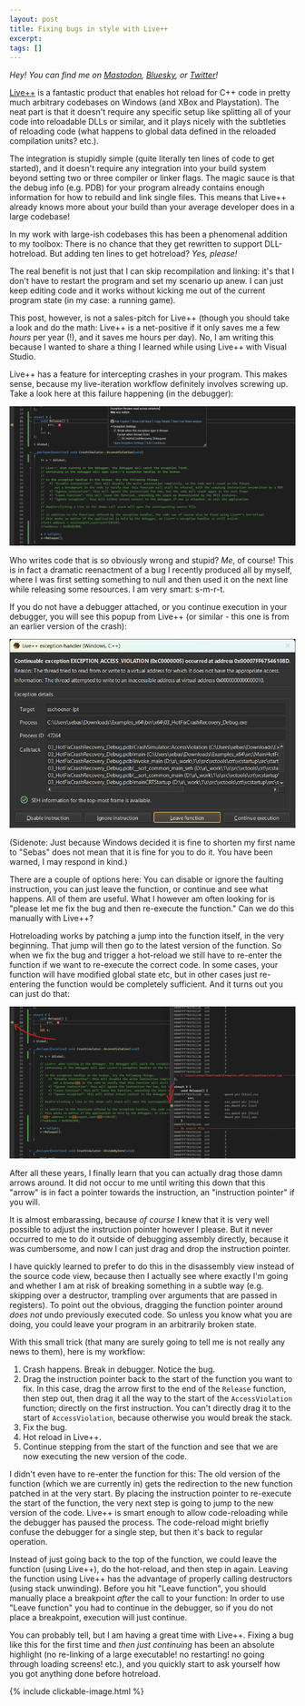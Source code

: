 ```yaml
---
layout: post
title: Fixing bugs in style with Live++
excerpt:
tags: []
---
```


_Hey! You can find me on [Mastodon](https://mastodon.gamedev.place/@sschoener), [Bluesky](https://bsky.app/profile/sschoener.bsky.social), or [Twitter](https://twitter.com/s4schoener)!_

[Live++](https://liveplusplus.tech/) is a fantastic product that enables hot reload for C++ code in pretty much arbitrary codebases on Windows (and XBox and Playstation). The neat part is that it doesn't require any specific setup like splitting all of your code into reloadable DLLs or similar, and it plays nicely with the subtleties of reloading code (what happens to global data defined in the reloaded compilation units? etc.).

The integration is stupidly simple (quite literally ten lines of code to get started), and it doesn't require any integration into your build system beyond setting two or three compiler or linker flags. The magic sauce is that the debug info (e.g. PDB) for your program already contains enough information for how to rebuild and link single files. This means that Live++ already knows more about your build than your average developer does in a large codebase!

In my work with large-ish codebases this has been a phenomenal addition to my toolbox: There is no chance that they get rewritten to support DLL-hotreload. But adding ten lines to get hotreload? _Yes, please!_

The real benefit is not just that I can skip recompilation and linking: it's that I don't have to restart the program and set my scenario up anew. I can just keep editing code and it works without kicking me out of the current program state (in my case: a running game).

This post, however, is not a sales-pitch for Live++ (though you should take a look and do the math: Live++ is a net-positive if it only saves me a few _hours_ per year (!), and it saves me hours per day). No, I am writing this because I wanted to share a thing I learned while using Live++ with Visual Studio.

Live++ has a feature for intercepting crashes in your program. This makes sense, because my live-iteration workflow definitely involves screwing up. Take a look here at this failure happening (in the debugger):

<p align="middle">
  <img src="/img/2024-12-16-liveplusplus-debug/bug.png" alt="" />
</p>

Who writes code that is so obviously wrong and stupid? _Me_, of course! This is in fact a dramatic reenactment of a bug I recently produced all by myself, where I was first setting something to null and then used it on the next line while releasing some resources. I am very smart: s-m-r-t.

If you do not have a debugger attached, or you continue execution in your debugger, you will see this popup from Live++ (or similar - this one is from an earlier version of the crash):

<p align="middle">
  <img src="/img/2024-12-16-liveplusplus-debug/exception-handler.png" alt="" />
</p>

(Sidenote: Just because Windows decided it is fine to shorten my first name to "Sebas" does not mean that it is fine for you to do it. You have been warned, I may respond in kind.)

There are a couple of options here: You can disable or ignore the faulting instruction, you can just leave the function, or continue and see what happens. All of them are useful. What I however am often looking for is "please let me fix the bug and then re-execute the function." Can we do this manually with Live++?

Hotreloading works by patching a jump into the function itself, in the very beginning. That jump will then go to the latest version of the function. So when we fix the bug and trigger a hot-reload we still have to re-enter the function if we want to re-execute the correct code. In some cases, your function will have modified global state etc, but in other cases just re-entering the function would be completely sufficient. And it turns out you can just do that:

<p align="middle">
  <img src="/img/2024-12-16-liveplusplus-debug/arrows-rip.png" alt="" />
</p>

After all these years, I finally learn that you can actually drag those damn arrows around. It did not occur to me until writing this down that this "arrow" is in fact a pointer towards the instruction, an "instruction pointer" if you will.

It is almost embarassing, because _of course_ I knew that it is very well possible to adjust the instruction pointer however I please. But it never occurred to me to do it outside of debugging assembly directly, because it was cumbersome, and now I can just drag and drop the instruction pointer.

I have quickly learned to prefer to do this in the disassembly view instead of the source code view, because then I actually see where exactly I'm going and whether I am at risk of breaking something in a subtle way (e.g. skipping over a destructor, trampling over arguments that are passed in registers). To point out the obvious, dragging the function pointer around _does not_ undo previously executed code. So unless you know what you are doing, you could leave your program in an arbitrarily broken state.

With this small trick (that many are surely going to tell me is not really any news to them), here is my workflow:

1. Crash happens. Break in debugger. Notice the bug.
2. Drag the instruction pointer back to the start of the function you want to fix. In this case, drag the arrow first to the end of the `Release` function, then step out, then drag it all the way to the start of the `AccessViolation` function; directly on the first instruction. You can't directly drag it to the start of `AccessViolation`, because otherwise you would break the stack.
3. Fix the bug.
4. Hot reload in Live++.
5. Continue stepping from the start of the function and see that we are now executing the new version of the code.

I didn't even have to re-enter the function for this: The old version of the function (which we are currently in) gets the redirection to the new function patched in at the very start. By placing the instruction pointer to re-execute the start of the function, the very next step is going to jump to the new version of the code. Live++ is smart enough to allow code-reloading while the debugger has paused the process. The code-reload might briefly confuse the debugger for a single step, but then it's back to regular operation.

Instead of just going back to the top of the function, we could leave the function (using Live++), do the hot-reload, and then step in again. Leaving the function using Live++ has the advantage of properly calling destructors (using stack unwinding). Before you hit "Leave function", you should manually place a breakpoint _after_ the call to your function: In order to use "Leave function" you had to continue in the debugger, so if you do not place a breakpoint, execution will just continue.

You can probably tell, but I am having a great time with Live++. Fixing a bug like this for the first time and _then just continuing_ has been an absolute highlight (no re-linking of a large executable! no restarting! no going through loading screens! etc.), and you quickly start to ask yourself how you got anything done before hotreload.

{% include clickable-image.html %}